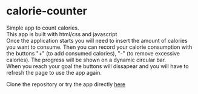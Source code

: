 # calorie-counter
Simple app to count calories.<br>
This app is built with html/css and javascript
<br>
Once the application starts you will need to insert the amount of calories you want to consume.
Then you can record your calorie consumption with the buttons "+" (to add consumed calories), "-" (to remove excessive calories).
The progress will be shown on a dynamic circular bar.<br>
When you reach your goal the buttons will dissapear and you will have to refresh the page to use the app again.

Clone the repository or try the app directly [here](https://calorie-counter-47816.firebaseapp.com)
